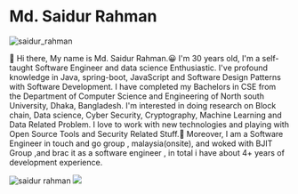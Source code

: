 # Md. Saidur Rahman
<img src="https://komarev.com/ghpvc/?username=saidurNsu99" alt="saidur_rahman"/>

:wave: Hi there, My name is Md. Saidur Rahman.😀 I'm 30 years old, I'm a self-taught Software Engineer and data science Enthusiastic.
I've profound knowledge in  Java, spring-boot, JavaScript and Software Design Patterns with Software Development. 
I have completed my Bachelors in CSE from the Department of Computer Science and Engineering of North south University, Dhaka, Bangladesh. 
I'm interested in doing research on Block chain, Data science, Cyber Security, Cryptography, Machine Learning and Data Related Problem. 
I love to work with new technologies and playing with Open Source Tools and Security Related Stuff.🤖
Moreover, I am a Software Engineer in touch and go group , malaysia(onsite), and woked with BJIT Group ,and brac it as a software engineer , in total i have about 4+ years of development experience.

<p align="left">
<img src="https://github-readme-stats.vercel.app/api?username=saidurNsu99&theme=Cyberpunk&show_icons=true" alt="saidur rahman" />
<a href="https://github.com/saidurNsu99"> <img src="https://github-readme-stats.anuraghazra1.vercel.app/api/top-langs/?username=ablonewolf&layout=compact&theme=Cyberpunk" />
</a>
</p>
